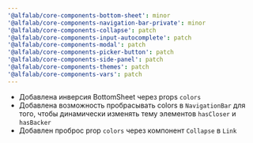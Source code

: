 ```yaml
---
'@alfalab/core-components-bottom-sheet': minor
'@alfalab/core-components-navigation-bar-private': minor
'@alfalab/core-components-collapse': patch
'@alfalab/core-components-input-autocomplete': patch
'@alfalab/core-components-modal': patch
'@alfalab/core-components-picker-button': patch
'@alfalab/core-components-side-panel': patch
'@alfalab/core-components-themes': patch
'@alfalab/core-components-vars': patch
---
```


- Добавлена инверсия BottomSheet через props `colors`
- Добавлена возможность пробрасывать colors в `NavigationBar` для того, чтобы динамически изменять тему элементов `hasCloser` и `hasBacker`
- Добавлен проброс prop `colors` через компонент `Collapse` в `Link`
